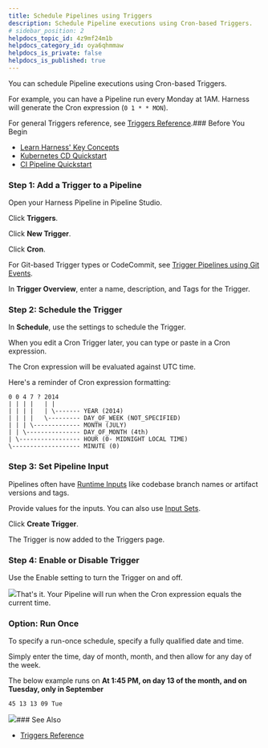 ```yaml
---
title: Schedule Pipelines using Triggers
description: Schedule Pipeline executions using Cron-based Triggers.
# sidebar_position: 2
helpdocs_topic_id: 4z9mf24m1b
helpdocs_category_id: oya6qhmmaw
helpdocs_is_private: false
helpdocs_is_published: true
---
```


You can schedule Pipeline executions using Cron-based Triggers.

For example, you can have a Pipeline run every Monday at 1AM. Harness will generate the Cron expression (`0 1 * * MON`).

For general Triggers reference, see [Triggers Reference](https://ngdocs.harness.io/article/rset0jry8q-triggers-reference).### ​Before You Begin

* [Learn Harness' Key Concepts](/article/hv2758ro4e-learn-harness-key-concepts)
* [Kubernetes CD Quickstart](/article/knunou9j30-kubernetes-cd-quickstart)
* [CI Pipeline Quickstart](/article/x0d77ktjw8-ci-pipeline-quickstart)

### ​Step 1: Add a Trigger to a Pipeline​

Open your Harness Pipeline in Pipeline Studio.

Click **Triggers**.

Click **New Trigger**.

Click **Cron**.

For Git-based Trigger types or CodeCommit, see [Trigger Pipelines using Git Events](/article/hndnde8usz-triggering-pipelines).

In **Trigger Overview**, enter a name, description, and Tags for the Trigger.

### ​Step 2: Schedule the Trigger​

In **Schedule**, use the settings to schedule the Trigger.

When you edit a Cron Trigger later, you can type or paste in a Cron expression.

The Cron expression will be evaluated against UTC time.

Here's a reminder of Cron expression formatting:


```
0 0 4 7 ? 2014  
| | | |   | |  
| | | |   | \------- YEAR (2014)  
| | | |   \--------- DAY_OF_WEEK (NOT_SPECIFIED)  
| | | \------------- MONTH (JULY)  
| | \--------------- DAY_OF_MONTH (4th)  
| \----------------- HOUR (0- MIDNIGHT LOCAL TIME)  
\------------------- MINUTE (0)
```
### ​Step 3: Set Pipeline Input

Pipelines often have [Runtime Inputs](/article/f6yobn7iq0-runtime-inputs) like codebase branch names or artifact versions and tags.

Provide values for the inputs. You can also use [Input Sets](/article/3fqwa8et3d-input-sets).

Click **Create Trigger**.

The Trigger is now added to the Triggers page.

### Step 4: Enable or Disable Trigger

Use the Enable setting to turn the Trigger on and off.

![](https://files.helpdocs.io/i5nl071jo5/articles/4z9mf24m1b/1620080269663/image.png)That's it. Your Pipeline will run when the Cron expression equals the current time.

### Option: Run Once

To specify a run-once schedule, specify a fully qualified date and time.

Simply enter the time, day of month, month, and then allow for any day of the week.

The below example runs on **At 1:45 PM, on day 13 of the month, and on Tuesday, only in September**

`45 13 13 09 Tue`

![](https://files.helpdocs.io/kw8ldg1itf/articles/4z9mf24m1b/1663109151847/clean-shot-2022-09-13-at-15-45-35-2-x.png)### See Also

* [Triggers Reference](/article/rset0jry8q-triggers-reference)

